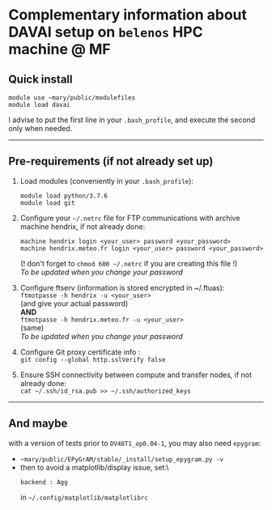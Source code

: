 Complementary information about DAVAI setup on `belenos` HPC machine @ MF
=========================================================================

Quick install
-------------

```
module use ~mary/public/modulefiles
module load davai
```
I advise to put the first line in your `.bash_profile`, and execute the second only when needed.

---

Pre-requirements (if not already set up)
----------------------------------------

1. Load modules (conveniently in your `.bash_profile`):
   ```
   module load python/3.7.6
   module load git
   ```
   
2. Configure your `~/.netrc` file for FTP communications with archive machine hendrix, if not already done:
   ```
   machine hendrix login <your_user> password <your_password>
   machine hendrix.meteo.fr login <your_user> password <your_password>
   ```
   (! don't forget to `chmod 600 ~/.netrc` if you are creating this file !)\
   _To be updated when you change your password_
   
3. Configure ftserv (information is stored encrypted in ~/.ftuas):\
   `ftmotpasse -h hendrix -u <your_user>`\
   (and give your actual password)\
   **AND**\
   `ftmotpasse -h hendrix.meteo.fr -u <your_user>`\
   (same)\
   _To be updated when you change your password_
   
4. Configure Git proxy certificate info :\
   `git config --global http.sslVerify false`
   
5. Ensure SSH connectivity between compute and transfer nodes, if not already done:\
   `cat ~/.ssh/id_rsa.pub >> ~/.ssh/authorized_keys`

---

And maybe
---------
with a version of tests prior to `DV48T1_op0.04-1`, you may also need `epygram`:

  - `~mary/public/EPyGrAM/stable/_install/setup_epygram.py -v`
  - then to avoid a matplotlib/display issue, set:\
    ```
    backend : Agg
    ```
    in `~/.config/matplotlib/matplotlibrc`
